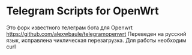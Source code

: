 # Telegram Scripts for OpenWrt
Это форк известного телеграм бота для Openwrt https://github.com/alexwbaule/telegramopenwrt
Переведен на русский язык, исправлена чиклическая перезагрузка.
Для работы необходим curl
